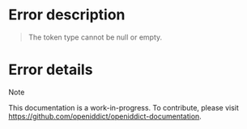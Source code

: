 # Error description

> The token type cannot be null or empty.

# Error details

> [!NOTE]
> This documentation is a work-in-progress. To contribute, please visit https://github.com/openiddict/openiddict-documentation.
